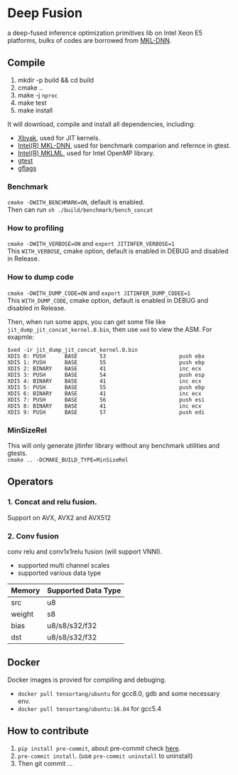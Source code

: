 # Deep Fusion
a deep-fused inference optimization primitives lib on Intel Xeon E5 platforms, bulks of codes are borrowed from [MKL-DNN](https://github.com/intel/mkl-dnn).

## Compile
1. mkdir -p build && cd build
2. cmake ..
3. make -j `nproc`
4. make test
5. make install

It will download, compile and install all dependencies, including:
- [Xbyak](https://github.com/herumi/xbyak), used for JIT kernels.
- [Intel(R) MKL-DNN](https://github.com/intel/mkl-dnn), used for benchmark comparion and refernce in gtest.
- [Intel(R) MKLML](https://github.com/intel/mkl-dnn/releases/download/v0.13/mklml_lnx_2018.0.2.20180127.tgz), used for Intel OpenMP library.
- [gtest](https://github.com/google/googletest)
- [gflags](https://github.com/gflags/gflags)

### Benchmark
`cmake -DWITH_BENCHMARK=ON`, default is enabled. \
Then can run `sh ./build/benchmark/bench_concat`

### How to profiling
`cmake -DWITH_VERBOSE=ON` and `export JITINFER_VERBOSE=1` \
This `WITH_VERBOSE`, cmake option, default is enabled in DEBUG and disabled in Release.

### How to dump code
`cmake -DWITH_DUMP_CODE=ON` and `export JITINFER_DUMP_CODEE=1` \
This `WITH_DUMP_CODE`, cmake option, default is enabled in DEBUG and disabled in Release.

Then, when run some apps, you can get some file like `jit_dump_jit_concat_kernel.0.bin`, then use `xed` to view the ASM. For exapmle:
```
$xed -ir jit_dump_jit_concat_kernel.0.bin
XDIS 0: PUSH      BASE       53                       push ebx
XDIS 1: PUSH      BASE       55                       push ebp
XDIS 2: BINARY    BASE       41                       inc ecx
XDIS 3: PUSH      BASE       54                       push esp
XDIS 4: BINARY    BASE       41                       inc ecx
XDIS 5: PUSH      BASE       55                       push ebp
XDIS 6: BINARY    BASE       41                       inc ecx
XDIS 7: PUSH      BASE       56                       push esi
XDIS 8: BINARY    BASE       41                       inc ecx
XDIS 9: PUSH      BASE       57                       push edi

```

### MinSizeRel
This will only generate jitinfer library without any benchmark utilities and gtests. \
`cmake .. -DCMAKE_BUILD_TYPE=MinSizeRel`

## Operators

### 1. Concat and relu fusion.
Support on AVX, AVX2 and AVX512

### 2. Conv fusion
conv relu and conv1x1relu fusion (will support VNNI).
 - supported multi channel scales
 - supported various data type

  | Memory | Supported Data Type |
  |---|--- |
  | src | u8 |
  | weight | s8 |
  | bias | u8/s8/s32/f32 |
  | dst | u8/s8/s32/f32 |

## Docker
Docker images is provied for compiling and debuging.
 - `docker pull tensortang/ubuntu` for gcc8.0, gdb and some necessary env.
 - `docker pull tensortang/ubuntu:16.04` for gcc5.4

## How to contribute
1. `pip install pre-commit`, about pre-commit check [here](http://pre-commit.com/#plugins).
2. `pre-commit install`. (use `pre-commit uninstall` to uninstall)
3. Then git commit ...
